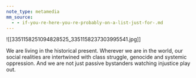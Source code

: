 ```yaml
---
note_type: metamedia
mm_source:
  - - if-you-re-here-you-re-probably-on-a-list-just-for-.md
---
```


![[3351158251094828525_3351158237303995541.jpg]]

We are living in the historical
present. Wherever we are in the
world, our social realities are
intertwined with class struggle,
genocide and systemic oppression.
And we are not just passive
bystanders watching injustice play
out.

